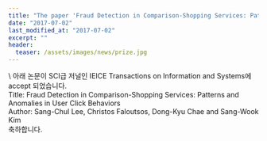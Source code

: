 ```yaml
---
title: "The paper 'Fraud Detection in Comparison-Shopping Services: Patterns and Anomalies in User Click Behaviors' has been accepted in IEICE Transactions on Information and Systems"
date: "2017-07-02"
last_modified_at: "2017-07-02"
excerpt: ""
header:
  teaser: /assets/images/news/prize.jpg
---
```

\\
아래 논문이 SCI급 저널인 IEICE Transactions on Information and Systems에 accept 되었습니다.<br>Title: Fraud Detection in Comparison-Shopping Services: Patterns and Anomalies in User Click Behaviors<br>Author: Sang-Chul Lee, Christos Faloutsos, Dong-Kyu Chae and Sang-Wook Kim<br>축하합니다.
